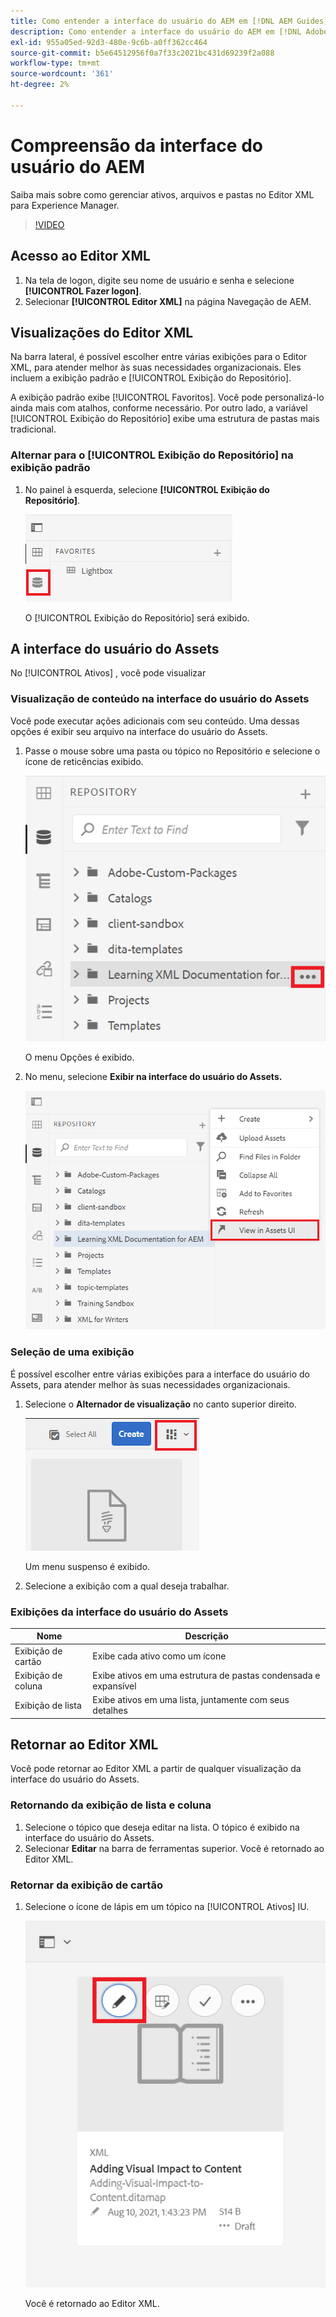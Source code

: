 ```yaml
---
title: Como entender a interface do usuário do AEM em [!DNL AEM Guides]
description: Como entender a interface do usuário do AEM em [!DNL Adobe Experience Manager Guides]
exl-id: 955a05ed-92d3-480e-9c6b-a0ff362cc464
source-git-commit: b5e64512956f0a7f33c2021bc431d69239f2a088
workflow-type: tm+mt
source-wordcount: '361'
ht-degree: 2%

---
```


# Compreensão da interface do usuário do AEM

Saiba mais sobre como gerenciar ativos, arquivos e pastas no Editor XML para Experience Manager.

>[!VIDEO](https://video.tv.adobe.com/v/336659?quality=12&learn=on)

## Acesso ao Editor XML

1. Na tela de logon, digite seu nome de usuário e senha e selecione **[!UICONTROL Fazer logon]**.
2. Selecionar **[!UICONTROL Editor XML]** na página Navegação de AEM.

## Visualizações do Editor XML

Na barra lateral, é possível escolher entre várias exibições para o Editor XML, para atender melhor às suas necessidades organizacionais. Eles incluem a exibição padrão e [!UICONTROL Exibição do Repositório].

A exibição padrão exibe [!UICONTROL Favoritos]. Você pode personalizá-lo ainda mais com atalhos, conforme necessário. Por outro lado, a variável [!UICONTROL Exibição do Repositório] exibe uma estrutura de pastas mais tradicional.

### Alternar para o [!UICONTROL Exibição do Repositório] na exibição padrão

1. No painel à esquerda, selecione **[!UICONTROL Exibição do Repositório]**.

   ![Ícone Repositório](images/common/repository-icon.png)

   O [!UICONTROL Exibição do Repositório] será exibido.

## A interface do usuário do Assets

No [!UICONTROL Ativos] , você pode visualizar

### Visualização de conteúdo na interface do usuário do Assets

Você pode executar ações adicionais com seu conteúdo. Uma dessas opções é exibir seu arquivo na interface do usuário do Assets.

1. Passe o mouse sobre uma pasta ou tópico no Repositório e selecione o ícone de reticências exibido.

   ![Ícone Elipsis](images/lesson-2/options-menu-with-markings.png)

   O menu Opções é exibido.

1. No menu, selecione **Exibir na interface do usuário do Assets.**

   ![Exibir na interface do usuário do Assets](images/lesson-2/assets-ui.png)


### Seleção de uma exibição

É possível escolher entre várias exibições para a interface do usuário do Assets, para atender melhor às suas necessidades organizacionais.

1. Selecione o **Alternador de visualização** no canto superior direito.

   ![Ícone Exibir alternador](images/lesson-2/view-switcher.png)

   Um menu suspenso é exibido.

1. Selecione a exibição com a qual deseja trabalhar.

### Exibições da interface do usuário do Assets

| Nome | Descrição |
| --- | --- |
| Exibição de cartão | Exibe cada ativo como um ícone |
| Exibição de coluna | Exibe ativos em uma estrutura de pastas condensada e expansível |
| Exibição de lista   | Exibe ativos em uma lista, juntamente com seus detalhes |

## Retornar ao Editor XML

Você pode retornar ao Editor XML a partir de qualquer visualização da interface do usuário do Assets.

### Retornando da exibição de lista e coluna

1. Selecione o tópico que deseja editar na lista.
O tópico é exibido na interface do usuário do Assets.
2. Selecionar **Editar** na barra de ferramentas superior.
Você é retornado ao Editor XML.

### Retornar da exibição de cartão

1. Selecione o ícone de lápis em um tópico na [!UICONTROL Ativos] IU.

   ![Ícone Lápis](images/lesson-2/return-card-view.png)

   Você é retornado ao Editor XML.

